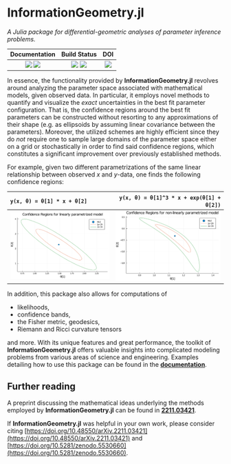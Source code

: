 # InformationGeometry.jl

*A Julia package for differential-geometric analyses of parameter inference problems.*

| **Documentation** | **Build Status** | **DOI** |
|:-----------------:|:----------------:|:----------------:|
| [![][docs-stable-img]][docs-stable-url] [![][docs-dev-img]][docs-dev-url] | [![][appveyor-img]][appveyor-url] [![][codecov-img]][codecov-url] | [![][doi-img]][doi-url] |


In essence, the functionality provided by **InformationGeometry.jl** revolves around analyzing the parameter space associated with mathematical models, given observed data.
In particular, it employs novel methods to quantify and visualize the *exact* uncertainties in the best fit parameter configuration.
That is, the confidence regions around the best fit parameters can be constructed without resorting to any approximations of their shape (e.g. as ellipsoids by assuming linear covariance between the parameters).
Moreover, the utilized schemes are highly efficient since they do *not* require one to sample large domains of the parameter space either on a grid or stochastically in order to find said confidence regions, which constitutes a significant improvement over previously established methods.

For example, given two different parametrizations of the same linear relationship between observed *x* and *y*-data, one finds the following confidence regions:

`y(x, θ) = θ[1] * x + θ[2]` | `y(x, θ) = θ[1]^3 * x + exp(θ[1] + θ[2])`
:------|------:
<img src="https://github.com/RafaelArutjunjan/InformationGeometry.jl/blob/master/docs/assets/sols.svg" width="410"/> | <img src="https://github.com/RafaelArutjunjan/InformationGeometry.jl/blob/master/docs/assets/sols2.svg" width="410"/>

In addition, this package also allows for computations of

* likelihoods,
* confidence bands,
* the Fisher metric, geodesics,
* Riemann and Ricci curvature tensors

and more. With its unique features and great performance, the toolkit of **InformationGeometry.jl** offers valuable insights into complicated modeling problems from various areas of science and engineering.
Examples detailing how to use this package can be found in the [**documentation**](https://RafaelArutjunjan.github.io/InformationGeometry.jl/dev).


## Further reading
A preprint discussing the mathematical ideas underlying the methods employed by **InformationGeometry.jl** can be found in [**2211.03421**](https://arxiv.org/abs/2211.03421).

If **InformationGeometry.jl** was helpful in your own work, please consider citing [https://doi.org/10.48550/arXiv.2211.03421](https://doi.org/10.48550/arXiv.2211.03421) and [https://doi.org/10.5281/zenodo.5530660](https://doi.org/10.5281/zenodo.5530660).




[docs-stable-img]: https://img.shields.io/badge/docs-stable-blue.svg
[docs-stable-url]: https://RafaelArutjunjan.github.io/InformationGeometry.jl/stable

[docs-dev-img]: https://img.shields.io/badge/docs-dev-blue.svg
[docs-dev-url]: https://RafaelArutjunjan.github.io/InformationGeometry.jl/dev

[appveyor-img]: https://ci.appveyor.com/api/projects/status/github/RafaelArutjunjan/InformationGeometry.jl?svg=true
[appveyor-url]: https://ci.appveyor.com/project/RafaelArutjunjan/InformationGeometry-jl

[codecov-img]: https://codecov.io/gh/RafaelArutjunjan/InformationGeometry.jl/branch/master/graph/badge.svg
[codecov-url]: https://codecov.io/gh/RafaelArutjunjan/InformationGeometry.jl

[doi-img]: https://zenodo.org/badge/291016637.svg
[doi-url]: https://zenodo.org/badge/latestdoi/291016637
